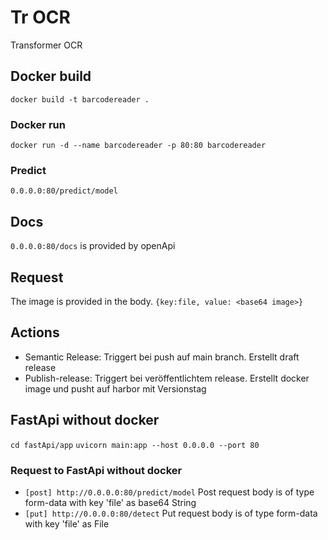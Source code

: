 # Tr OCR
Transformer OCR

## Docker build
```docker build -t barcodereader .```

### Docker run
```docker run -d --name barcodereader -p 80:80 barcodereader```

### Predict
```0.0.0.0:80/predict/model```

## Docs
```0.0.0.0:80/docs``` is provided by openApi

## Request
The image is provided in the body. ```{key:file, value: <base64 image>}```

## Actions
* Semantic Release: Triggert bei push auf main branch. Erstellt draft release
* Publish-release: Triggert bei veröffentlichtem release. Erstellt docker image und pusht auf harbor mit Versionstag

## FastApi without docker
```cd fastApi/app```
```uvicorn main:app --host 0.0.0.0 --port 80```

### Request to FastApi without docker
* ```[post] http://0.0.0.0:80/predict/model``` Post request body is of type form-data with key 'file' as base64 String
* ```[put] http://0.0.0.0:80/detect``` Put request body is of type form-data with key 'file' as File
